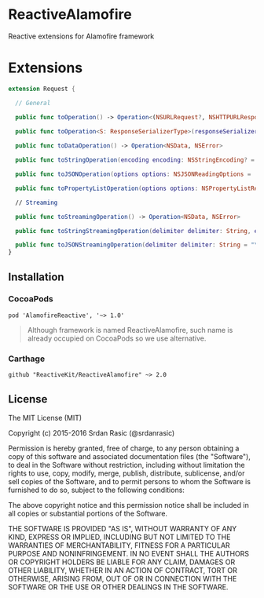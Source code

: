 # ReactiveAlamofire
Reactive extensions for Alamofire framework

# Extensions

```swift
extension Request {

  // General

  public func toOperation() -> Operation<(NSURLRequest?, NSHTTPURLResponse?, NSData?), NSError>
  
  public func toOperation<S: ResponseSerializerType>(responseSerializer: S) -> Operation<S.SerializedObject, S.ErrorObject>

  public func toDataOperation() -> Operation<NSData, NSError>

  public func toStringOperation(encoding encoding: NSStringEncoding? = nil) -> Operation<String, NSError>

  public func toJSONOperation(options options: NSJSONReadingOptions = .AllowFragments) -> Operation<AnyObject, NSError>

  public func toPropertyListOperation(options options: NSPropertyListReadOptions = NSPropertyListReadOptions()) -> Operation<AnyObject, NSError>

  // Streaming

  public func toStreamingOperation() -> Operation<NSData, NSError>

  public func toStringStreamingOperation(delimiter delimiter: String, encoding: NSStringEncoding = NSUTF8StringEncoding) -> Operation<String, NSError>

  public func toJSONStreamingOperation(delimiter delimiter: String = "\n", encoding: NSStringEncoding = NSUTF8StringEncoding, options: NSJSONReadingOptions = .AllowFragments) -> Operation<AnyObject, NSError>
}
```

## Installation

### CocoaPods

```
pod 'AlamofireReactive', '~> 1.0'
```

> Although framework is named ReactiveAlamofire, such name is already occupied on CocoaPods so we use alternative.

### Carthage

```
github "ReactiveKit/ReactiveAlamofire" ~> 2.0
```

## License

The MIT License (MIT)

Copyright (c) 2015-2016 Srdan Rasic (@srdanrasic)

Permission is hereby granted, free of charge, to any person obtaining a copy
of this software and associated documentation files (the "Software"), to deal
in the Software without restriction, including without limitation the rights
to use, copy, modify, merge, publish, distribute, sublicense, and/or sell
copies of the Software, and to permit persons to whom the Software is
furnished to do so, subject to the following conditions:

The above copyright notice and this permission notice shall be included in
all copies or substantial portions of the Software.

THE SOFTWARE IS PROVIDED "AS IS", WITHOUT WARRANTY OF ANY KIND, EXPRESS OR
IMPLIED, INCLUDING BUT NOT LIMITED TO THE WARRANTIES OF MERCHANTABILITY,
FITNESS FOR A PARTICULAR PURPOSE AND NONINFRINGEMENT. IN NO EVENT SHALL THE
AUTHORS OR COPYRIGHT HOLDERS BE LIABLE FOR ANY CLAIM, DAMAGES OR OTHER
LIABILITY, WHETHER IN AN ACTION OF CONTRACT, TORT OR OTHERWISE, ARISING FROM,
OUT OF OR IN CONNECTION WITH THE SOFTWARE OR THE USE OR OTHER DEALINGS IN
THE SOFTWARE.
